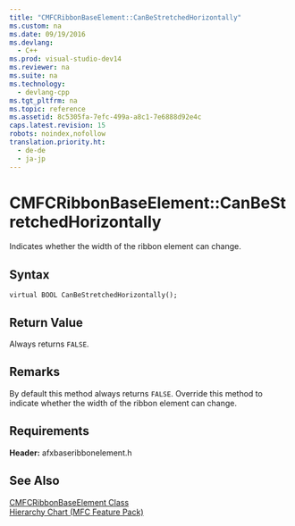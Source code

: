 ```yaml
---
title: "CMFCRibbonBaseElement::CanBeStretchedHorizontally"
ms.custom: na
ms.date: 09/19/2016
ms.devlang: 
  - C++
ms.prod: visual-studio-dev14
ms.reviewer: na
ms.suite: na
ms.technology: 
  - devlang-cpp
ms.tgt_pltfrm: na
ms.topic: reference
ms.assetid: 8c5305fa-7efc-499a-a8c1-7e6888d92e4c
caps.latest.revision: 15
robots: noindex,nofollow
translation.priority.ht: 
  - de-de
  - ja-jp
---
```

# CMFCRibbonBaseElement::CanBeStretchedHorizontally
Indicates whether the width of the ribbon element can change.  
  
## Syntax  
  
```  
virtual BOOL CanBeStretchedHorizontally();  
```  
  
## Return Value  
 Always returns `FALSE`.  
  
## Remarks  
 By default this method always returns `FALSE`. Override this method to indicate whether the width of the ribbon element can change.  
  
## Requirements  
 **Header:** afxbaseribbonelement.h  
  
## See Also  
 [CMFCRibbonBaseElement Class](../vs140/CMFCRibbonBaseElement-Class.md)   
 [Hierarchy Chart (MFC Feature Pack)](../vs140/Hierarchy-Chart.md)